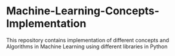 # Machine-Learning-Concepts-Implementation
This repository contains implementation of different concepts and Algorithms in Machine Learning using different libraries in Python
